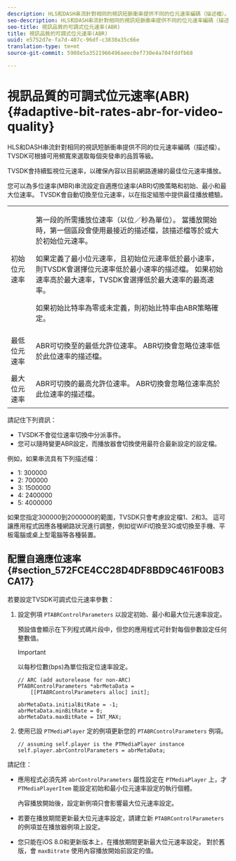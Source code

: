 ```yaml
---
description: HLS和DASH串流針對相同的視訊短脈衝串提供不同的位元速率編碼（描述檔）。 TVSDK可根據可用頻寬來選取每個突發串的品質等級。
seo-description: HLS和DASH串流針對相同的視訊短脈衝串提供不同的位元速率編碼（描述檔）。 TVSDK可根據可用頻寬來選取每個突發串的品質等級。
seo-title: 視訊品質的可調式位元速率(ABR)
title: 視訊品質的可調式位元速率(ABR)
uuid: e5752d7e-fa7d-407c-96df-c3830a35c66e
translation-type: tm+mt
source-git-commit: 5908e5a3521966496aeec0ef730e4a704fddfb68

---
```



# 視訊品質的可調式位元速率(ABR){#adaptive-bit-rates-abr-for-video-quality}

HLS和DASH串流針對相同的視訊短脈衝串提供不同的位元速率編碼（描述檔）。 TVSDK可根據可用頻寬來選取每個突發串的品質等級。

TVSDK會持續監視位元速率，以確保內容以目前網路連線的最佳位元速率播放。

您可以為多位速率(MBR)串流設定自適應位速率(ABR)切換策略和初始、最小和最大位速率。 TVSDK會自動切換至位元速率，以在指定組態中提供最佳播放體驗。

<table id="table_AF838E082235406AA359BF1C1A77F85F"> 
 <tbody> 
  <tr> 
   <td colname="col01"> 初始位元速率 </td> 
   <td colname="col2"> <p>第一段的所需播放位速率（以位／秒為單位）。 當播放開始時，第一個區段會使用最接近的描述檔，該描述檔等於或大於初始位元速率。 </p> <p> 如果定義了最小位元速率，且初始位元速率低於最小速率，則TVSDK會選擇位元速率低於最小速率的描述檔。 如果初始速率高於最大速率，TVSDK會選擇低於最大速率的最高速率。 </p> <p>如果初始比特率為零或未定義，則初始比特率由ABR策略確定。 </p> </td> 
  </tr> 
  <tr> 
   <td colname="col01"> 最低位元速率 </td> 
   <td colname="col2"> <p>ABR可切換至的最低允許位速率。 ABR切換會忽略位速率低於此位速率的描述檔。 </p> </td> 
  </tr> 
  <tr> 
   <td colname="col01"> 最大位元速率 </td> 
   <td colname="col2"> <p>ABR可切換的最高允許位速率。 ABR切換會忽略位速率高於此位速率的描述檔。 </p> </td> 
  </tr> 
 </tbody> 
</table>

請記住下列資訊：

* TVSDK不會從位速率切換中分派事件。
* 您可以隨時變更ABR設定，而播放器會切換使用最符合最新設定的設定檔。

例如，如果串流具有下列描述檔：

* 1: 300000
* 2: 700000
* 3: 1500000
* 4: 2400000
* 5: 4000000

如果您指定300000到2000000的範圍，TVSDK只會考慮設定檔1、2和3。 這可讓應用程式因應各種網路狀況進行調整，例如從WiFi切換至3G或切換至手機、平板電腦或桌上型電腦等各種裝置。

## 配置自適應位速率 {#section_572FCE4CC28D4DF8BD9C461F00B3CA17}

若要設定TVSDK可調式位元速率參數：

1. 設定例項 `PTABRControlParameters` 以設定初始、最小和最大位元速率設定。

   預設值會顯示在下列程式碼片段中，但您的應用程式可針對每個參數設定任何整數值。

   >[!IMPORTANT]
   >
   >以每秒位數(bps)為單位指定位速率設定。

   ```
   // ARC (add autorelease for non-ARC) 
   PTABRControlParameters *abrMetaData =  
       [[PTABRControlParameters alloc] init];  
   
   abrMetaData.initialBitRate = -1; 
   abrMetaData.minBitRate = 0; 
   abrMetaData.maxBitRate = INT_MAX;
   ```

1. 使用已設 `PTMediaPlayer` 定的例項更新您的 `PTABRControlParameters` 例項。

   ```
   // assuming self.player is the PTMediaPlayer instance 
   self.player.abrControlParameters = abrMetaData;
   ```

請記住：

* 應用程式必須先將 `abrControlParameters` 屬性設定在 `PTMediaPlayer` 上，才 `PTMediaPlayerItem` 能設定初始和最小位元速率設定的執行個體。

   內容播放開始後，設定新例項只會影響最大位元速率設定。

* 若要在播放期間更新最大位元速率設定，請建立新 `PTABRControlParameters` 的例項並在播放器例項上設定。
* 您只能在iOS 8.0和更新版本上，在播放期間更新最大位元速率設定。 對於舊版，會 `maxBitrate` 使用內容播放開始前設定的值。

